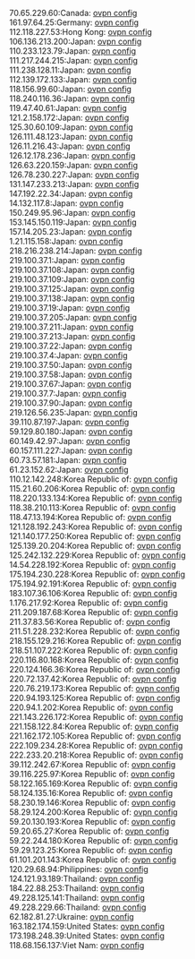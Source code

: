 70.65.229.60:Canada: [ovpn config](vpn/70_65_229_60.ovpn)  
161.97.64.25:Germany: [ovpn config](vpn/161_97_64_25.ovpn)  
112.118.227.53:Hong Kong: [ovpn config](vpn/112_118_227_53.ovpn)  
106.136.213.200:Japan: [ovpn config](vpn/106_136_213_200.ovpn)  
110.233.123.79:Japan: [ovpn config](vpn/110_233_123_79.ovpn)  
111.217.244.215:Japan: [ovpn config](vpn/111_217_244_215.ovpn)  
111.238.128.11:Japan: [ovpn config](vpn/111_238_128_11.ovpn)  
112.139.172.133:Japan: [ovpn config](vpn/112_139_172_133.ovpn)  
118.156.99.60:Japan: [ovpn config](vpn/118_156_99_60.ovpn)  
118.240.116.36:Japan: [ovpn config](vpn/118_240_116_36.ovpn)  
119.47.40.61:Japan: [ovpn config](vpn/119_47_40_61.ovpn)  
121.2.158.172:Japan: [ovpn config](vpn/121_2_158_172.ovpn)  
125.30.60.109:Japan: [ovpn config](vpn/125_30_60_109.ovpn)  
126.111.48.123:Japan: [ovpn config](vpn/126_111_48_123.ovpn)  
126.11.216.43:Japan: [ovpn config](vpn/126_11_216_43.ovpn)  
126.12.178.236:Japan: [ovpn config](vpn/126_12_178_236.ovpn)  
126.63.220.159:Japan: [ovpn config](vpn/126_63_220_159.ovpn)  
126.78.230.227:Japan: [ovpn config](vpn/126_78_230_227.ovpn)  
131.147.233.213:Japan: [ovpn config](vpn/131_147_233_213.ovpn)  
147.192.22.34:Japan: [ovpn config](vpn/147_192_22_34.ovpn)  
14.132.117.8:Japan: [ovpn config](vpn/14_132_117_8.ovpn)  
150.249.95.96:Japan: [ovpn config](vpn/150_249_95_96.ovpn)  
153.145.150.119:Japan: [ovpn config](vpn/153_145_150_119.ovpn)  
157.14.205.23:Japan: [ovpn config](vpn/157_14_205_23.ovpn)  
1.21.115.158:Japan: [ovpn config](vpn/1_21_115_158.ovpn)  
218.216.238.214:Japan: [ovpn config](vpn/218_216_238_214.ovpn)  
219.100.37.1:Japan: [ovpn config](vpn/219_100_37_1.ovpn)  
219.100.37.108:Japan: [ovpn config](vpn/219_100_37_108.ovpn)  
219.100.37.109:Japan: [ovpn config](vpn/219_100_37_109.ovpn)  
219.100.37.125:Japan: [ovpn config](vpn/219_100_37_125.ovpn)  
219.100.37.138:Japan: [ovpn config](vpn/219_100_37_138.ovpn)  
219.100.37.19:Japan: [ovpn config](vpn/219_100_37_19.ovpn)  
219.100.37.205:Japan: [ovpn config](vpn/219_100_37_205.ovpn)  
219.100.37.211:Japan: [ovpn config](vpn/219_100_37_211.ovpn)  
219.100.37.213:Japan: [ovpn config](vpn/219_100_37_213.ovpn)  
219.100.37.22:Japan: [ovpn config](vpn/219_100_37_22.ovpn)  
219.100.37.4:Japan: [ovpn config](vpn/219_100_37_4.ovpn)  
219.100.37.50:Japan: [ovpn config](vpn/219_100_37_50.ovpn)  
219.100.37.58:Japan: [ovpn config](vpn/219_100_37_58.ovpn)  
219.100.37.67:Japan: [ovpn config](vpn/219_100_37_67.ovpn)  
219.100.37.7:Japan: [ovpn config](vpn/219_100_37_7.ovpn)  
219.100.37.90:Japan: [ovpn config](vpn/219_100_37_90.ovpn)  
219.126.56.235:Japan: [ovpn config](vpn/219_126_56_235.ovpn)  
39.110.87.197:Japan: [ovpn config](vpn/39_110_87_197.ovpn)  
59.129.80.180:Japan: [ovpn config](vpn/59_129_80_180.ovpn)  
60.149.42.97:Japan: [ovpn config](vpn/60_149_42_97.ovpn)  
60.157.111.227:Japan: [ovpn config](vpn/60_157_111_227.ovpn)  
60.73.57.181:Japan: [ovpn config](vpn/60_73_57_181.ovpn)  
61.23.152.62:Japan: [ovpn config](vpn/61_23_152_62.ovpn)  
110.12.142.248:Korea Republic of: [ovpn config](vpn/110_12_142_248.ovpn)  
115.21.60.206:Korea Republic of: [ovpn config](vpn/115_21_60_206.ovpn)  
118.220.133.134:Korea Republic of: [ovpn config](vpn/118_220_133_134.ovpn)  
118.38.210.113:Korea Republic of: [ovpn config](vpn/118_38_210_113.ovpn)  
118.47.13.194:Korea Republic of: [ovpn config](vpn/118_47_13_194.ovpn)  
121.128.192.243:Korea Republic of: [ovpn config](vpn/121_128_192_243.ovpn)  
121.140.177.250:Korea Republic of: [ovpn config](vpn/121_140_177_250.ovpn)  
125.139.20.204:Korea Republic of: [ovpn config](vpn/125_139_20_204.ovpn)  
125.242.132.229:Korea Republic of: [ovpn config](vpn/125_242_132_229.ovpn)  
14.54.228.192:Korea Republic of: [ovpn config](vpn/14_54_228_192.ovpn)  
175.194.230.228:Korea Republic of: [ovpn config](vpn/175_194_230_228.ovpn)  
175.194.92.191:Korea Republic of: [ovpn config](vpn/175_194_92_191.ovpn)  
183.107.36.106:Korea Republic of: [ovpn config](vpn/183_107_36_106.ovpn)  
1.176.217.92:Korea Republic of: [ovpn config](vpn/1_176_217_92.ovpn)  
211.209.187.68:Korea Republic of: [ovpn config](vpn/211_209_187_68.ovpn)  
211.37.83.56:Korea Republic of: [ovpn config](vpn/211_37_83_56.ovpn)  
211.51.228.232:Korea Republic of: [ovpn config](vpn/211_51_228_232.ovpn)  
218.155.129.216:Korea Republic of: [ovpn config](vpn/218_155_129_216.ovpn)  
218.51.107.222:Korea Republic of: [ovpn config](vpn/218_51_107_222.ovpn)  
220.116.80.168:Korea Republic of: [ovpn config](vpn/220_116_80_168.ovpn)  
220.124.166.36:Korea Republic of: [ovpn config](vpn/220_124_166_36.ovpn)  
220.72.137.42:Korea Republic of: [ovpn config](vpn/220_72_137_42.ovpn)  
220.76.219.173:Korea Republic of: [ovpn config](vpn/220_76_219_173.ovpn)  
220.94.193.125:Korea Republic of: [ovpn config](vpn/220_94_193_125.ovpn)  
220.94.1.202:Korea Republic of: [ovpn config](vpn/220_94_1_202.ovpn)  
221.143.226.172:Korea Republic of: [ovpn config](vpn/221_143_226_172.ovpn)  
221.158.122.84:Korea Republic of: [ovpn config](vpn/221_158_122_84.ovpn)  
221.162.172.105:Korea Republic of: [ovpn config](vpn/221_162_172_105.ovpn)  
222.109.234.28:Korea Republic of: [ovpn config](vpn/222_109_234_28.ovpn)  
222.233.20.218:Korea Republic of: [ovpn config](vpn/222_233_20_218.ovpn)  
39.112.242.67:Korea Republic of: [ovpn config](vpn/39_112_242_67.ovpn)  
39.116.225.97:Korea Republic of: [ovpn config](vpn/39_116_225_97.ovpn)  
58.122.165.169:Korea Republic of: [ovpn config](vpn/58_122_165_169.ovpn)  
58.124.135.16:Korea Republic of: [ovpn config](vpn/58_124_135_16.ovpn)  
58.230.19.146:Korea Republic of: [ovpn config](vpn/58_230_19_146.ovpn)  
58.29.124.200:Korea Republic of: [ovpn config](vpn/58_29_124_200.ovpn)  
59.20.130.193:Korea Republic of: [ovpn config](vpn/59_20_130_193.ovpn)  
59.20.65.27:Korea Republic of: [ovpn config](vpn/59_20_65_27.ovpn)  
59.22.244.180:Korea Republic of: [ovpn config](vpn/59_22_244_180.ovpn)  
59.29.123.25:Korea Republic of: [ovpn config](vpn/59_29_123_25.ovpn)  
61.101.201.143:Korea Republic of: [ovpn config](vpn/61_101_201_143.ovpn)  
120.29.68.94:Philippines: [ovpn config](vpn/120_29_68_94.ovpn)  
124.121.93.189:Thailand: [ovpn config](vpn/124_121_93_189.ovpn)  
184.22.88.253:Thailand: [ovpn config](vpn/184_22_88_253.ovpn)  
49.228.125.141:Thailand: [ovpn config](vpn/49_228_125_141.ovpn)  
49.228.229.66:Thailand: [ovpn config](vpn/49_228_229_66.ovpn)  
62.182.81.27:Ukraine: [ovpn config](vpn/62_182_81_27.ovpn)  
163.182.174.159:United States: [ovpn config](vpn/163_182_174_159.ovpn)  
173.198.248.39:United States: [ovpn config](vpn/173_198_248_39.ovpn)  
118.68.156.137:Viet Nam: [ovpn config](vpn/118_68_156_137.ovpn)  
